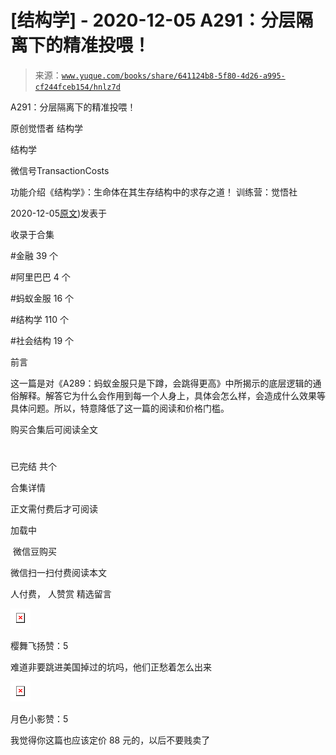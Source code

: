 # [结构学] - 2020-12-05 A291：分层隔离下的精准投喂！

> 来源：[`www.yuque.com/books/share/641124b8-5f80-4d26-a995-cf244fceb154/hnlz7d`](https://www.yuque.com/books/share/641124b8-5f80-4d26-a995-cf244fceb154/hnlz7d)



A291：分层隔离下的精准投喂！ 

原创觉悟者 结构学 

结构学 

微信号TransactionCosts 

功能介绍《结构学》：生命体在其生存结构中的求存之道！ 训练营：觉悟社 

2020-12-05[原文](https://mp.weixin.qq.com/s?__biz=MzIzMDYwOTM0Mg==&mid=2247484828&idx=1&sn=e04894d9a01e37c8edb5562d2b0eaa19&chksm=e8b19d4ddfc6145b5803859c628b8b7c24083c66fff9e3a943e82d3e3b7b40a8bad9bed858f8#rd))发表于 

收录于合集 

#金融 39 个 

#阿里巴巴 4 个 

#蚂蚁金服 16 个 

#结构学 110 个 

#社会结构 19 个 

前言 

这一篇是对《A289：蚂蚁金服只是下蹲，会跳得更高》中所揭示的底层逻辑的通俗解释。解答它为什么会作用到每一个人身上，具体会怎么样，会造成什么效果等具体问题。所以，特意降低了这一篇的阅读和价格门槛。 

购买合集后可阅读全文 

# 

已完结 共个 

合集详情 

正文需付费后才可阅读 

加载中 

 微信豆购买 

微信扫一扫付费阅读本文 

人付费， 人赞赏 <ne-h3 id="CN31G" data-lake-id="CN31G"><ne-heading-ext><ne-heading-anchor></ne-heading-anchor><ne-heading-fold></ne-heading-fold></ne-heading-ext><ne-heading-content>精选留言</ne-heading-content></ne-h3> 

<ne-card data-card-name="image" data-card-type="inline" id="Jb8sb" data-event-boundary="card" style="color: rgb(51, 51, 51);">![](img/a06628964602aa8bcb62e37f087e4baf.png)  

樱舞飞扬赞：5 

难道非要跳进美国掉过的坑吗，他们正愁着怎么出来 

<ne-card data-card-name="image" data-card-type="inline" id="zPVnp" data-event-boundary="card" style="color: rgb(51, 51, 51);">![](img/5ad3da7cfcfb2c2e31f28de8e30fa055.png)  

月色小影赞：5 

我觉得你这篇也应该定价 88 元的，以后不要贱卖了</ne-card></ne-card>